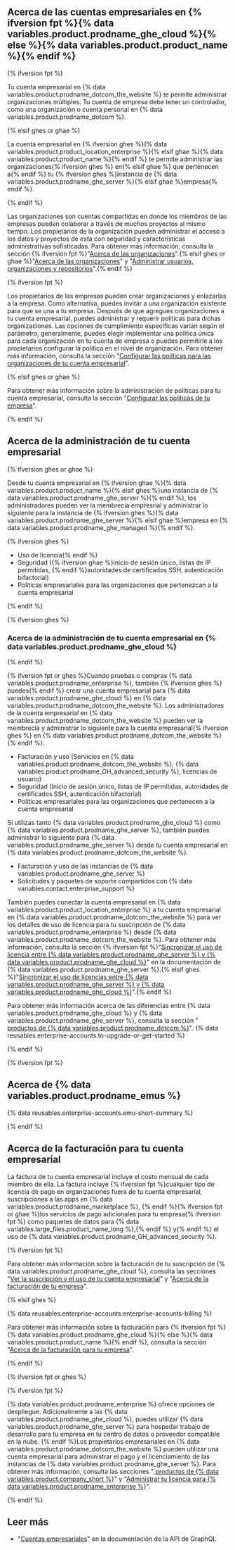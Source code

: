 ## Acerca de las cuentas empresariales en {% ifversion fpt %}{% data variables.product.prodname_ghe_cloud %}{% else %}{% data variables.product.product_name %}{% endif %}

{% ifversion fpt %}

Tu cuenta empresarial en {% data variables.product.prodname_dotcom_the_website %} te permite administrar organizaciones múltiples. Tu cuenta de empresa debe tener un controlador, como una organización o cuenta personal en {% data variables.product.prodname_dotcom %}.

{% elsif ghes or ghae %}

La cuenta empresarial en {% ifversion ghes %}{% data variables.product.product_location_enterprise %}{% elsif ghae %}{% data variables.product.product_name %}{% endif %} te permite administrar las organizaciones{% ifversion ghes %} en{% elsif ghae %} que pertenecen a{% endif %} tu {% ifversion ghes %}instancia de {% data variables.product.prodname_ghe_server %}{% elsif ghae %}empresa{% endif %}.

{% endif %}

Las organizaciones son cuentas compartidas en donde los miembros de las empresas pueden colaborar a través de muchos proyectos al mismo tiempo. Los propietarios de la organización pueden administrar el acceso a los datos y proyectos de esta con seguridad y características administrativas sofisticadas. Para obtener más información, consulta la sección {% ifversion fpt %}"[Acerca de las organizaciones](/organizations/collaborating-with-groups-in-organizations/about-organizations)".{% elsif ghes or ghae %}"[Acerca de las organizaciones](/organizations/collaborating-with-groups-in-organizations/about-organizations)" y "[Administrar usuarios, organizaciones y repositorios](/admin/user-management)".{% endif %}

{% ifversion fpt %}

Los propietarios de las empresas pueden crear organizaciones y enlazarlas a la empresa. Como alternativa, puedes invitar a una organización existente para que se una a tu empresa. Después de que agregues organizaciones a tu cuenta empresarial, puedes administrar y requerir políticas para dichas organizaciones. Las opciones de cumplimiento específicas varían según el parámetro, generalmente, puedes elegir implementar una política única para cada organización en tu cuenta de empresa o puedes permitirle a los propietarios configurar la política en el nivel de organización. Para obtener más información, consulta la sección "[Configurar las políticas para las organizaciones de tu cuenta empresarial](/github/setting-up-and-managing-your-enterprise/setting-policies-for-organizations-in-your-enterprise-account)".

{% elsif ghes or ghae %}

Para obtener más información sobre la administración de políticas para tu cuenta empresarial, consulta la sección "[Configurar las políticas de tu empresa](/admin/policies)".

{% endif %}

## Acerca de la administración de tu cuenta empresarial

{% ifversion ghes or ghae %}

Desde tu cuenta empresarial en {% ifversion ghae %}{% data variables.product.product_name %}{% elsif ghes %}una instancia de {% data variables.product.prodname_ghe_server %}{% endif %}, los administradores pueden ver la membrecía empresrial y administrar lo siguiente para la instancia de {% ifversion ghes %}{% data variables.product.prodname_ghe_server %}{% elsif ghae %}empresa en {% data variables.product.prodname_ghe_managed %}{% endif %}.

{% ifversion ghes %}
- Uso de licencia{% endif %}
- Seguridad ({% ifversion ghae %}inicio de sesión único, listas de IP permitidas, {% endif %}autoridades de certificados SSH, autenticación bifactorial)
- Políticas empresariales para las organizaciones que pertenezcan a la cuenta empresarial

{% endif %}

{% ifversion ghes %}

### Acerca de la administración de tu cuenta empresarial en {% data variables.product.prodname_ghe_cloud %}

{% endif %}

{% ifversion fpt or ghes %}Cuando pruebas o compras {% data variables.product.prodname_enterprise %}, también {% ifversion ghes %} puedes{% endif %} crear una cuenta empresarial para {% data variables.product.prodname_ghe_cloud %} en {% data variables.product.prodname_dotcom_the_website %}. Los administradores de la cuenta empresarial en {% data variables.product.prodname_dotcom_the_website %} pueden ver la membrecía y administrar lo siguiente para la cuenta empresarial{% ifversion ghes %} en {% data variables.product.prodname_dotcom_the_website %}{% endif %}.

- Facturación y uso (Servicios en {% data variables.product.prodname_dotcom_the_website %}, {% data variables.product.prodname_GH_advanced_security %}, licencias de usuario)
- Seguridad (Inicio de sesión único, listas de IP permitidas, autoridades de certificados SSH, autenticación bifactorial)
- Políticas empresariales para las organizaciones que pertenecen a la cuenta empresarial

Si utilizas tanto {% data variables.product.prodname_ghe_cloud %} como {% data variables.product.prodname_ghe_server %}, también puedes administrar lo siguiente para {% data variables.product.prodname_ghe_server %} desde tu cuenta empresarial en {% data variables.product.prodname_dotcom_the_website %}.

- Facturación y uso de las instancias de {% data variables.product.prodname_ghe_server %}
- Solicitudes y paquetes de soporte compartidos con {% data variables.contact.enterprise_support %}

También puedes conectar la cuenta empresarial en {% data variables.product.product_location_enterprise %} a tu cuenta empresarial en {% data variables.product.prodname_dotcom_the_website %} para ver los detalles de uso de licencia para tu suscripción de {% data variables.product.prodname_enterprise %} desde {% data variables.product.prodname_dotcom_the_website %}. Para obtener más información, consulta la sección {% ifversion fpt %}"[Sincronizar el uso de licencia entre {% data variables.product.prodname_ghe_server %} y {% data variables.product.prodname_ghe_cloud %}](/enterprise-server/billing/managing-your-license-for-github-enterprise/syncing-license-usage-between-github-enterprise-server-and-github-enterprise-cloud)" en la documentación de {% data variables.product.prodname_ghe_server %}.{% elsif ghes %}"[Sincronizar el uso de licencias entre {% data variables.product.prodname_ghe_server %} y {% data variables.product.prodname_ghe_cloud %}](/billing/managing-your-license-for-github-enterprise/syncing-license-usage-between-github-enterprise-server-and-github-enterprise-cloud)".{% endif %}

Para obtener más información acerca de las diferencias entre {% data variables.product.prodname_ghe_cloud %} y {% data variables.product.prodname_ghe_server %}, consulta la sección "[ productos de {% data variables.product.prodname_dotcom %}](/get-started/learning-about-github/githubs-products)". {% data reusables.enterprise-accounts.to-upgrade-or-get-started %}

{% endif %}

{% ifversion fpt %}

## Acerca de {% data variables.product.prodname_emus %}

{% data reusables.enterprise-accounts.emu-short-summary %}

{% endif %}

## Acerca de la facturación para tu cuenta empresarial

La factura de tu cuenta empresarial incluye el costo mensual de cada miembro de ella. La factura incluye {% ifversion fpt %}cualquier tipo de licencia de pago en organizaciones fuera de tu cuenta empresarial, suscripciones a las apps en {% data variables.product.prodname_marketplace %}, {% endif %}{% ifversion fpt or ghae %}los servicios de pago adicionales para tu empresa{% ifversion fpt %} como paquetes de datos para {% data variables.large_files.product_name_long %},{% endif %} y{% endif %} el uso de {% data variables.product.prodname_GH_advanced_security %}.

{% ifversion fpt %}

Para obtener más información sobre la facturación de tu suscripción de {% data variables.product.prodname_ghe_cloud %}, consulta las secciones "[Ver la suscripción y el uso de tu cuenta empresarial](/billing/managing-billing-for-your-github-account/viewing-the-subscription-and-usage-for-your-enterprise-account)" y "[Acerca de la facturación de tu empresa](/billing/managing-billing-for-your-github-account/about-billing-for-your-enterprise)".

{% elsif ghes %}

{% data reusables.enterprise-accounts.enterprise-accounts-billing %}

Para obtener más información sobre la facturación para {% ifversion fpt %}{% data variables.product.prodname_ghe_cloud %}{% else %}{% data variables.product.product_name %}{% endif %}, consulta la sección "[Acerca de la facturación para tu empresa](/billing/managing-billing-for-your-github-account/about-billing-for-your-enterprise)".

{% endif %}

{% ifversion fpt or ghes %}

{% ifversion fpt %}

{% data variables.product.prodname_enterprise %} ofrece opciones de despliegue. Adicionalmente a las {% data variables.product.prodname_ghe_cloud %}, puedes utilizar {% data variables.product.prodname_ghe_server %} para hospedar trabajo de desarrollo para tu empresa en tu centro de datos o proveedor compatible en la nube. {% endif %}Los propietarios empresariales en {% data variables.product.prodname_dotcom_the_website %} pueden utilizar una cuenta empresarial para administrar el pago y el licenciamiento de las instancias de {% data variables.product.prodname_ghe_server %}. Para obtener más información, consulta las secciones "[ productos de {% data variables.product.company_short %}](/get-started/learning-about-github/githubs-products#github-enterprise)" y "[Administrar tu licencia para {% data variables.product.prodname_enterprise %}](/billing/managing-your-license-for-github-enterprise)".

{% endif %}

## Leer más

- "[Cuentas empresariales](/graphql/guides/managing-enterprise-accounts)" en la documentación de la API de GraphQL
